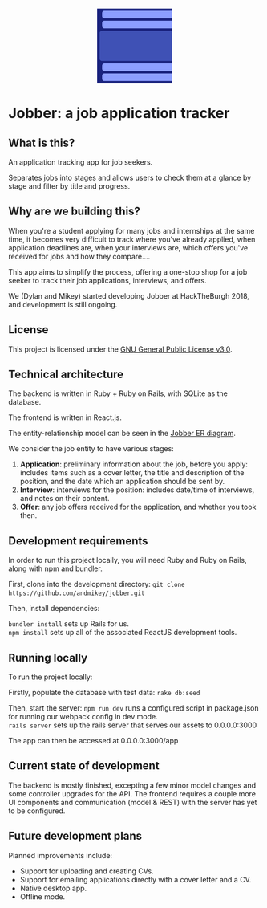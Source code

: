<div align="center">
  <img src="./info/logo_long.svg" width="150"/>
</div>

# Jobber: a job application tracker
## What is this?
An application tracking app for job seekers.

Separates jobs into stages and allows users to check them at a glance by stage and filter by title and progress.

## Why are we building this?
When you're a student applying for many jobs and internships at the same time, it becomes very difficult to track where you've already applied, when application deadlines are, when your interviews are, which offers you've received for jobs and how they compare....

This app aims to simplify the process, offering a one-stop shop for a job seeker to track their job applications, interviews, and offers. 

We (Dylan and Mikey) started developing Jobber at HackTheBurgh 2018, and development is still ongoing.

## License
This project is licensed under the [GNU General Public License v3.0](https://www.gnu.org/licenses/gpl-3.0.en.html).

## Technical architecture
The backend is written in Ruby + Ruby on Rails, with SQLite as the database.

The frontend is written in React.js.

The entity-relationship model can be seen in the [Jobber ER diagram](./info/Jobber.svg).

We consider the job entity to have various stages:
1. **Application**: preliminary information about the job, before you apply: includes items such as a cover letter, the title and description of the position, and the date which an application should be sent by.
2. **Interview**: interviews for the position: includes date/time of interviews, and notes on their content.
3. **Offer**: any job offers received for the application, and whether you took then. 


## Development requirements
In order to run this project locally, you will need Ruby and Ruby on Rails, along with npm and bundler.

First, clone into the development directory:
``` git clone https://github.com/andmikey/jobber.git ```

Then, install dependencies:

```bundler install``` sets up Rails for us.  
```npm install``` sets up all of the associated ReactJS development tools.  

## Running locally
To run the project locally:

Firstly, populate the database with test data:
```rake db:seed```

Then, start the server:
```npm run dev``` runs a configured script in package.json for running our webpack config in dev mode.  
```rails server``` sets up the rails server that serves our assets to 0.0.0.0:3000

The app can then be accessed at 0.0.0.0:3000/app

## Current state of development
The backend is mostly finished, excepting a few minor model changes and some controller upgrades for the API.
The frontend requires a couple more UI components and communication (model & REST) with the server has yet to be configured.

## Future development plans
Planned improvements include:
- Support for uploading and creating CVs.
- Support for emailing applications directly with a cover letter and a CV.
- Native desktop app.
- Offline mode.
